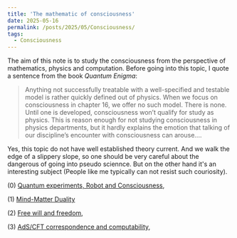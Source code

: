 ```yaml
---
title: 'The mathematic of consciousness'
date: 2025-05-16
permalink: /posts/2025/05/Consciousness/
tags:
  - Consciousness
---
```


The aim of this note is to study the consciousness from the perspective of mathematics, physics and computation. Before going into this topic, I quote a sentence from the book *Quantum Enigma*: 
> Anything not successfully treatable with a well-specified and testable model is rather quickly defined out of physics. When we focus on consciousness in chapter 16, we offer no such model. There is none. Until one is
developed, consciousness won’t qualify for study as physics. This is reason enough for not studying consciousness in physics departments, but it hardly explains the emotion that talking of our discipline’s encounter with consciousness can arouse....

Yes, this topic do not have well established theory current. And we walk the edge of a slippery slope, so one should be very careful about the dangerous of going into pseudo sciennce. But on the other hand it's an interesting subject (People like me typically can not resist such couriosity).



(0) [Quantum experiments, Robot and Consciousness](),

(1) [Mind-Matter Duality]()

(2) [Free will and freedom](),

(3) [AdS/CFT correspondence and computability](),

